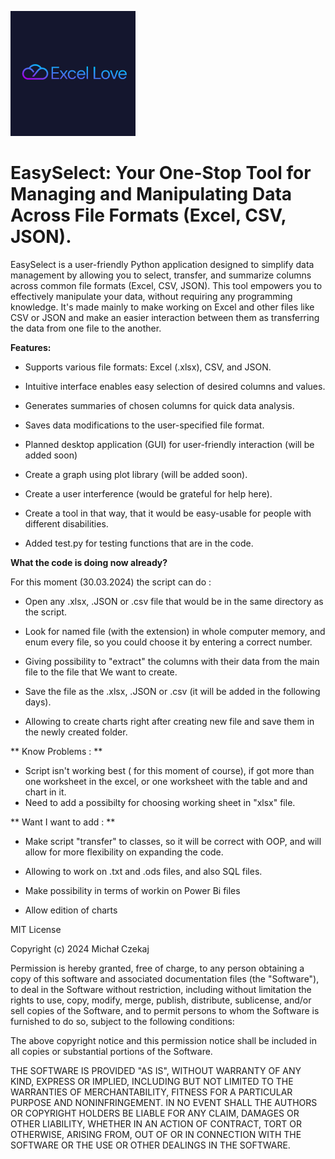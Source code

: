 ![EasySelect Logo](https://github.com/czekem/excel_love/blob/main/ec777f4a74014805b9f40ca39caedbdd.png)



# EasySelect: Your One-Stop Tool for Managing and Manipulating Data Across File Formats (Excel, CSV, JSON).


EasySelect is a user-friendly Python application designed to simplify data management by allowing you to select, transfer, and summarize columns across common file formats (Excel, CSV, JSON). This tool empowers you to effectively manipulate your data, without requiring any programming knowledge. It's made mainly to make working on Excel and other files like CSV or JSON and make an easier interaction between them as transferring the data
from one file to the another.


**Features:**


* Supports various file formats: Excel (.xlsx), CSV, and JSON.

* Intuitive interface enables easy selection of desired columns and values.

* Generates summaries of chosen columns for quick data analysis.

* Saves data modifications to the user-specified file format.

* Planned desktop application (GUI) for user-friendly interaction (will be added soon)

* Create a graph using plot library (will be added soon).

* Create a user interference (would be grateful for help here).

* Create a tool in that way, that it would be easy-usable for people with different disabilities.

* Added test.py for testing functions that are in the code.


**What the code is doing now already?**


For this moment (30.03.2024) the script can do :


* Open any .xlsx, .JSON or .csv file that would be in the same directory as the script.

* Look for named file (with the extension) in whole computer memory, and enum every file, so you could choose it by entering a correct number.

* Giving possibility to "extract" the columns with their data from the main file to the file that We want to create.

* Save the file as the .xlsx, .JSON or .csv (it will be added in the following days).

* Allowing to create charts right after creating new file and save them in the newly created folder.

** Know Problems : **

* Script isn't working best ( for this moment of course), if got more than one worksheet in the excel, or one worksheet with the table and and chart in it.
* Need to add a possibilty for choosing working sheet in "xlsx" file.

** Want I want to add : **

* Make script "transfer" to classes, so it will be correct with OOP, and will allow for more flexibility on expanding the code.

* Allowing to work on .txt and .ods files, and also SQL files.

* Make possibility in terms of workin on Power Bi files

* Allow edition of charts




MIT License

Copyright (c) 2024 Michał Czekaj

Permission is hereby granted, free of charge, to any person obtaining a copy
of this software and associated documentation files (the "Software"), to deal
in the Software without restriction, including without limitation the rights
to use, copy, modify, merge, publish, distribute, sublicense, and/or sell
copies of the Software, and to permit persons to whom the Software is
furnished to do so, subject to the following conditions:

The above copyright notice and this permission notice shall be included in all
copies or substantial portions of the Software.

THE SOFTWARE IS PROVIDED "AS IS", WITHOUT WARRANTY OF ANY KIND, EXPRESS OR
IMPLIED, INCLUDING BUT NOT LIMITED TO THE WARRANTIES OF MERCHANTABILITY,
FITNESS FOR A PARTICULAR PURPOSE AND NONINFRINGEMENT. IN NO EVENT SHALL THE
AUTHORS OR COPYRIGHT HOLDERS BE LIABLE FOR ANY CLAIM, DAMAGES OR OTHER
LIABILITY, WHETHER IN AN ACTION OF CONTRACT, TORT OR OTHERWISE, ARISING FROM,
OUT OF OR IN CONNECTION WITH THE SOFTWARE OR THE USE OR OTHER DEALINGS IN THE
SOFTWARE.
  
